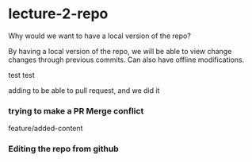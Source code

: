 # lecture-2-repo

Why would we want to have a local version of the repo?

By having a local version of the repo, we will be able to view change changes through previous commits. 
Can also have offline modifications. 

test test

adding to be able to pull request, and we did it 

### trying to make a PR Merge conflict 

feature/added-content

### Editing the repo from github 

